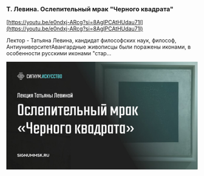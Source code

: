 
### Т. Левина. Ослепительный мрак "Черного квадрата"



[https://youtu.be/e0ndxj-ARcg?si=8AgIPCAtHUdau71l](https://youtu.be/e0ndxj-ARcg?si=8AgIPCAtHUdau71l)


Лектор - Татьяна Левина, кандидат философских наук, философ, АнтиуниверситетАвангардные живописцы были поражены иконами, в особенности русскими иконами "стар...


![1695180668_t-levina-oslepitelnyi-mrak-chern_e0ndxj-ARcg.jpg](1695180668_t-levina-oslepitelnyi-mrak-chern_e0ndxj-ARcg.jpg)

